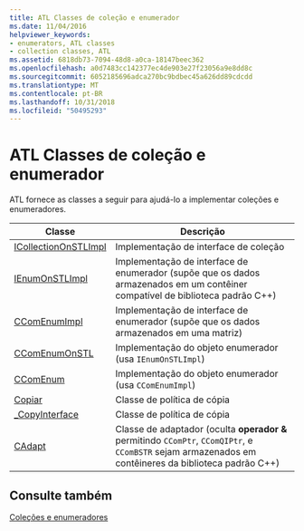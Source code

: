 ```yaml
---
title: ATL Classes de coleção e enumerador
ms.date: 11/04/2016
helpviewer_keywords:
- enumerators, ATL classes
- collection classes, ATL
ms.assetid: 6818db73-7094-48d8-a0ca-18147beec362
ms.openlocfilehash: a0d7483cc142377ec4de903e27f23056a9e8dd8c
ms.sourcegitcommit: 6052185696adca270bc9bdbec45a626dd89cdcdd
ms.translationtype: MT
ms.contentlocale: pt-BR
ms.lasthandoff: 10/31/2018
ms.locfileid: "50495293"
---
```

# <a name="atl-collection-and-enumerator-classes"></a>ATL Classes de coleção e enumerador

ATL fornece as classes a seguir para ajudá-lo a implementar coleções e enumeradores.

|Classe|Descrição|
|-----------|-----------------|
|[ICollectionOnSTLImpl](../atl/reference/icollectiononstlimpl-class.md)|Implementação de interface de coleção|
|[IEnumOnSTLImpl](../atl/reference/ienumonstlimpl-class.md)|Implementação de interface de enumerador (supõe que os dados armazenados em um contêiner compatível de biblioteca padrão C++)|
|[CComEnumImpl](../atl/reference/ccomenumimpl-class.md)|Implementação de interface de enumerador (supõe que os dados armazenados em uma matriz)|
|[CComEnumOnSTL](../atl/reference/ccomenumonstl-class.md)|Implementação do objeto enumerador (usa `IEnumOnSTLImpl`)|
|[CComEnum](../atl/reference/ccomenum-class.md)|Implementação do objeto enumerador (usa `CComEnumImpl`)|
|[Copiar](../atl/atl-copy-policy-classes.md)|Classe de política de cópia|
|[_CopyInterface](../atl/atl-copy-policy-classes.md)|Classe de política de cópia|
|[CAdapt](../atl/reference/cadapt-class.md)|Classe de adaptador (oculta **operador &** permitindo `CComPtr`, `CComQIPtr`, e `CComBSTR` sejam armazenados em contêineres da biblioteca padrão C++)|

## <a name="see-also"></a>Consulte também

[Coleções e enumeradores](../atl/atl-collections-and-enumerators.md)

